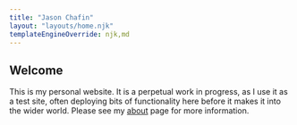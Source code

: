 ```yaml
---
title: "Jason Chafin"
layout: "layouts/home.njk"
templateEngineOverride: njk,md
---
```


## Welcome

This is my personal website. It is a perpetual work in progress, as I use it as a test site, often deploying bits of functionality here before it makes it into the wider world. Please see my [about](/about/) page for more information.
